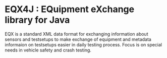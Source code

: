 # EQX4J : EQuipment eXchange library for Java

EQX is a standard XML data format for exchanging information about sensors and testsetups to make exchange of equipment and metadata informaion on testsetups easier in daily testing process.
Focus is on special needs in vehicle safety and crash testing.

##